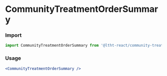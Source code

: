 
# CommunityTreatmentOrderSummary

<!-- STORY -->

### Import

```js
import CommunityTreatmentOrderSummary from '@ltht-react/community-treatment-order-summary'
```

### Usage

```jsx
<CommunityTreatmentOrderSummary />
```
  